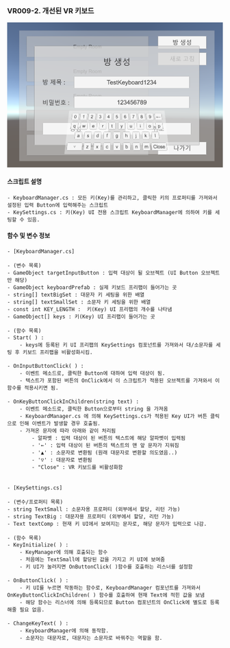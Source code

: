 ### VR009-2. 개선된 VR 키보드

![VRkeyboard2](./updatekeyboard.PNG)


#### 스크립트 설명
	- KeyboardManager.cs : 모든 키(Key)를 관리하고, 클릭한 키의 프로퍼티를 가져와서 설정된 입력 Button에 입력해주는 스크립트
	- KeySettings.cs : 키(Key) UI 전용 스크립트 KeyboardManager에 의하여 키를 세팅할 수 있음.


#### 함수 및 변수 정보
	- [KeyboardManager.cs]

	- (변수 목록)
	- GameObject targetInputButton : 입력 대상이 될 오브젝트 (UI Button 오브젝트만 해당)
	- GameObject keyboardPrefab : 실제 키보드 프리팹이 들어가는 곳
	- string[] textBigSet : 대문자 키 세팅을 위한 배열 
	- string[] textSmallSet : 소문자 키 세팅을 위한 배열
	- const int KEY_LENGTH :  키(Key) UI 프리팹의 개수를 나타냄
	- GameObject[] keys : 키(Key) UI 프리팹이 들어가는 곳

	- (함수 목록)
	- Start( ) :  
		- keys에 등록된 키 UI 프리팹의 KeySettings 컴포넌트를 가져와서 대/소문자를 세팅 후 키보드 프리팹을 비활성화시킴.

	- OnInputButtonClick( ) : 
		- 이벤트 메소드로, 클릭한 Button에 대하여 입력 대상이 됨.
		- 텍스트가 포함된 버튼의 OnClick에서 이 스크립트가 적용된 오브젝트를 가져와서 이 함수를 적용시키면 됨.

	- OnKeyButtonClickInChildren(string text) : 
		- 이벤트 메소드로, 클릭한 Button으로부터 string 을 가져옴
		- KeyboardManager.cs 에 의해 KeySettings.cs가 적용된 Key UI가 버튼 클릭으로 인해 이벤트가 발생할 경우 호출됨.
		- 가져온 문자에 따라 아래와 같이 처리됨
			- 알파벳 : 입력 대상이 된 버튼의 텍스트에 해당 알파벳이 입력됨
			- '←' : 입력 대상이 된 버튼의 텍스트의 맨 앞 문자가 지워짐
			- '▲' : 소문자로 변환됨 (원래 대문자로 변환할 의도였음..)
			- '▽' : 대문자로 변환됨 
			- "Close" : VR 키보드를 비활성화함


	- [KeySettings.cs]
	
	- (변수/프로퍼티 목록)
	- string TextSmall : 소문자용 프로퍼티 (외부에서 할당, 리턴 가능)
	- string TextBig : 대문자용 프로퍼티 (외부에서 할당, 리턴 가능)
	- Text textComp : 현재 키 UI에서 보여지는 문자로, 해당 문자가 입력으로 나감.
	
	- (함수 목록)
	- KeyInitialize( ) : 
		- KeyManager에 의해 호출되는 함수
		- 처음에는 TextSmall에 할당된 값을 가지고 키 UI에 보여줌
		- 키 UI가 눌러지면 OnButtonClick( )함수를 호출하는 리스너를 설정함

	- OnButtonClick( ) : 
		- 키 UI를 누르면 작동하는 함수로, KeyboardManager 컴포넌트를 가져와서 OnKeyButtonClickInChildren( ) 함수를 호출하여 현재 Text에 적힌 값을 보냄
		- 해당 함수는 리스너에 의해 등록되므로 Button 컴포넌트의 OnClick에 별도로 등록해줄 필요 없음.

	- ChangeKeyText( ) : 
		- KeyboardManager에 의해 동작함.
		- 소문자는 대문자로, 대문자는 소문자로 바꿔주는 역할을 함.